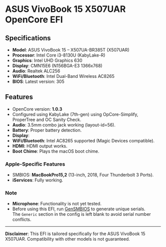 # ASUS VivoBook 15 X507UAR OpenCore EFI

## Specifications
- **Model**: ASUS VivoBook 15 – X507UA-BR385T (X507UAR)
- **Processor**: Intel Core i3-8130U (KabyLake-R)
- **Graphics**: Intel UHD Graphics 630
- **Display**: CMN15E6 (N156BGA-E3 1366x768)
- **Audio**: Realtek ALC256
- **WiFi/Bluetooth**: Intel Dual-Band Wireless AC8265
- **BIOS**: Latest version: 305

## Features
- OpenCore version: **1.0.3**
- Configured using KabyLake (7th-gen) using OpCore-Simplify, ProperTree and OC Sanity Check.
- **Audio**: 3.5mm combo jack working (layout-id=56).
- **Battery**: Proper battery detection.
- **Display**: 
- **WiFi/Bluetooth**: Intel AC8265 supported (Magic Devices compatible).
- **HDMI**: HDMI output works.
- **Boot Chime**: Plays the macOS boot chime.

### Apple-Specific Features
- SMBIOS: **MacBookPro15,2** (13-inch, 2018, Four Thunderbolt 3 Ports).
- **iServices**: Fully working.

### Note
- **Microphone**: Functionality is not yet tested.
- Before using this EFI, run [GenSMBIOS](https://github.com/corpnewt/GenSMBIOS) to generate unique serials.  
  The `Generic` section in the config is left blank to avoid serial number conflicts.

---
**Disclaimer**: This EFI is tailored specifically for the ASUS VivoBook 15 X507UAR. Compatibility with other models is not guaranteed.

